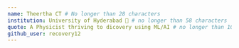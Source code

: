 ```yaml
---
name: Theertha CT # No longer than 28 characters
institution: University of Hyderabad 🚩 # no longer than 58 characters
quote: A Physicist thriving to dicovery using ML/AI # no longer than 100 characters, avoid using quotes(") to guarantee the format remains the same.
github_user: recovery12
---
```

